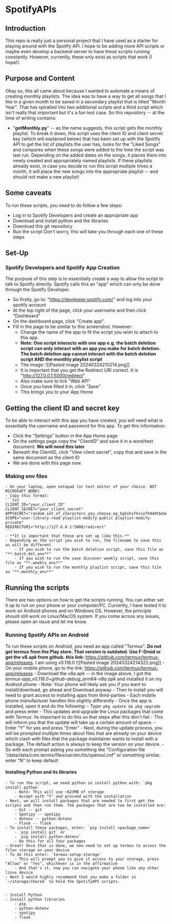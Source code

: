 # SpotifyAPIs

## Introduction

This repo is really just a personal project that I have used as a starter for playing around with the Spotify API. I hope to be adding more API scripts or maybe even develop a backend server to have these scripts running constantly. However, currently, these only exist as scripts that work (I hope!).

## Purpose and Content

Okay so, this all came about because I wanted to automate a means of creating monthly playlists. The idea was to have a way to get all songs that I like in a given month to be saved in a secondary playlist that is titled "Month Year". That has spiralled into two additional scripts and a third script which isn't really that important but it's a fun test case. So this repository -- at the time of writing contains:

- "**getMonthly.py**" -- as the name suggests, this script gets the monthly playlist. To break it down, this script uses the client ID and client secret key (which will explained below) that has been set up with the Spotify API to get the list of playlists the user has, looks for the "Liked Songs" and compares when these songs were added to the time the script was last run. Depending on the added dates on the songs, it places them into newly created and appropriately named playlists. If these playlists already exist, in case you decide to run this script multiple times a month, it will place the new songs into the appropriate playlist -- and should not make a new playlist!

## Some caveats

To run these scripts, you need to do follow a few steps:
- Log in to Spotify Developers and create an appropriate app
- Download and install python and the libraries
- Download this git repository
- Run the script
Don't worry, this will take you through each one of these steps

## Set-Up

### Spotify Developers and Spotify App Creation

The purpose of this step is to essentially create a way to allow the script to talk to Spotify directly. Spotify calls this an "app" which can only be done through the Spotify Developer.
- So firstly, go to: "https://developer.spotify.com/" and log into your spotify account
- At the top right of the page, click your username and then click "Dashboard"
- On the dashboard page, click "Create app". 
- Fill in the page to be similar to this screenshot. However:
    - Change the name of the app to fit the script you wish to attach to this app. 
    - **Note: One script interacts with one app e.g. the batch deletion script can only interact with an app you make for batch deletion. The batch deletion app cannot interact with the batch deletion script AND the monthly playlist script**
    - The image: ![[Pasted image 20240324210214.png]]
    - It is important that you get the Redirect URI correct. It is "http://127.0.0.1:5000/redirect"
    - Also make sure to tick "Web API"
    - Once you have filled it in, click "Save"
    - This brings you to your App Home
## Getting the client ID and secret key
To be able to interact with this app you have created, you will need what is essentially the username and password for this app. To get this information:
- Click the "Settings" button in the App Home page
- On the settings page copy the "ClientID" and save it in a word/text document. **We will need this later**
- Beneath the ClientID, click "View client secret", copy that and save in the same document as the client ID
- We are done with this page now.

### Making env files

    - On your laptop, open notepad (or text editor of your choice. NOT MICROSOFT WORD)
    - Copy this format:
    ```txt
    CLIENT_ID="your_client_ID"
    CLIENT_SECRET="your_client_secret"
    APPSECRET="random_set_of_characters_you_choose_eg_hghshsfhsiofh949tbdadsfih"
    SCOPE="user-library-read playlist-modify-public playlist-modify-private"
    REDIRECTURI="http://127.0.0.1:5000/redirect"
    ```
    - **It is important that these are set up like this.**
    - Depending on the script you wish to run, the filename to save this as will be different. 
        - If you wish to run the batch deletion script, save this file as "**.batch_del_env**" 
        - If you wish to run the save discover weekly script, save this file as "**.weekly_env**" 
        - If you wish to run the monthly playlist script, save this file as "**.monthly_env**" 

## Running the scripts

There are two options on how to get the scripts running. You can either set it up to run on your phone or your computer/PC. Currently, I have tested it to work on Android phones and on Windows OS. However, the principle should still work on Linux/MacOS system. If you come across any issues, please open an issue and let me know.

### Running Spotify APIs on Android

To run these scripts on Android, you need an app called "Termux". **Do not get termux from the Play store. That version is outdated. Use F-Droid or get the v8.apk from github. this link:** https://github.com/termux/termux-app/releases. I am using v0.118.0 ![[Pasted image 20240324214322.png]]
    - On your mobile phone, go to the link: https://github.com/termux/termux-app/releases
    - Download the v8a.apk -- in the image above, I got the *termux-app_v0.118.0+github-debug_arm64-v8a.apk* and installed it on my Android phone
        - Note: Your phone will likely ask you if you want to install/download, go ahead and Download anyway
        - Then to install you will need to grant access to installing apps from third-parties
        - Each mobile phone manufacturer handles this slightly differently
    - Once the app is installed, open it  and do the following:
        - Type: `pkg update && pkg upgrade` and press enter
            - This updates and upgrade the Linux packages that come with Termux. Its important to do this so that steps after this don't fail
        - This will inform you that the update will take up a certain amount of space.
        - Enter "Y" for yes and press "Enter"
        - Next, during the update process, you will be prompted multiple times about files that are already on your device which clash with files that the package maintainer wants to install with a package. The default action is always to keep the version on your device. 
        - So with each prompt asking you something like "Configuration file '/data/data/com.termix/files/usr/etc/tls/openssl.cnf" or something similar, enter "N" to keep default

#### Installing Python and its libraries

    - To run the script, we need python so install python with: `pkg install python`
        - Note: This will use ~623MB of storage
        - Accept with "Y" and proceed with the installation
    - Next, we will install packages that are needed to first get the scripts and then run them. The packages that are too be installed are:
        - Git -- git
        - Spotipy -- spotipy
        - dotenv -- python-dotenv
        - Flask -- flask
    - To install these packages, enter: `pip install <package_name>`
        - `pip install git` or 
        - `pip install python-dotenv`
        - Do this for all four packages
    - Great! Once that is done, we now need to set up termux to access the files storage on your device
    - To do this enter: `termux-setup-storage`
        - This will prompt you to give it access to your storage, press "Allow" or "Yes", whichever is in the affirmative
        - And that's it, now you can navigate your phone like any other linux device
    - Next I would highly recommend that you make a folder in `~/storage/shared` to hold the SpotifyAPI scripts. 


    - Install Python
    - Install python libraries
        - pip
        - python-dotenv
        - spotipy
        - flask
